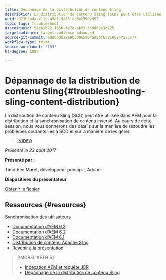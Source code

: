 ```yaml
---
title: Dépannage de la distribution de contenu Sling
description: La distribution de contenu Sling (SCD) peut être utilisée dans AEM pour la distribution et la synchronisation de contenu inversé. Au cours de cette session, nous vous donnerons des détails sur la manière de résoudre les problèmes courants liés à SCD et sur la manière de les gérer.
uuid: 823b2bda-411b-49af-9a75-ab5eb9562d57
topic-tags: troubleshoot
discoiquuid: 58c61b72-166b-4c7e-ab63-3edd68e3e925
targetaudience: target-audience advanced
source-git-commit: edd0bdb28a9b3d065a64a95af6a216b747577c77
workflow-type: tm+mt
source-wordcount: '153'
ht-degree: 100%

---
```


# Dépannage de la distribution de contenu Sling{#troubleshooting-sling-content-distribution}

La distribution de contenu Sling (SCD) peut être utilisée dans AEM pour la distribution et la synchronisation de contenu inversé. Au cours de cette session, nous vous donnerons des détails sur la manière de résoudre les problèmes courants liés à SCD et sur la manière de les gérer.

>[!VIDEO](https://video.tv.adobe.com/v/19451/?quality=9)

*Présenté le 23 août 2017*

**Présenté par :**

Timothée Maret, développeur principal, Adobe

**Diapositives du présentateur**

[Obtenir le fichier](assets/aem-gems-scd.pdf)

## Ressources {#resources}

Synchronisation des utilisateurs

* [Documentation d’AEM 6.3](https://docs.adobe.com/docs/en/aem/6-3/administer/security/security/sync.html)
* [Documentation d’AEM 6.2](https://docs.adobe.com/docs/en/aem/6-2/administer/security/security/sync.html)
* [Documentation d’AEM 6.1](https://docs.adobe.com/docs/en/aem/6-1/administer/security/security/sync.html)
* [Distribution de contenu Apache Sling](https://sling.apache.org/documentation/bundles/content-distribution.html)
* [Revenir à la présentation](https://helpx.adobe.com/fr/experience-manager/kt/eseminars/gems/aem-index.html)

>[!MORELIKETHIS]
>
>* [Indexation AEM et requête JCR](aem-indexing-jcr-query.md)
>* [Dépannage de la distribution de contenu Sling](aem-troubleshooting-sling.md)

